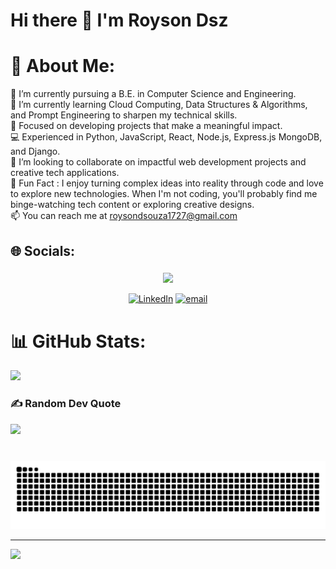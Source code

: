 # Hi there 👋 I'm Royson Dsz

# 💫 About Me:
🔭 I’m currently pursuing a B.E. in Computer Science and Engineering.<br>🌱 I’m currently learning Cloud Computing, Data Structures & Algorithms, and Prompt Engineering to sharpen my technical skills.<br>🎯 Focused on developing projects that make a meaningful impact.<br>💻 Experienced in Python, JavaScript, React, Node.js, Express.js MongoDB, and Django.<br>💬 I’m looking to collaborate on impactful web development projects and creative tech applications.<br>🌟 Fun Fact : I enjoy turning complex ideas into reality through code and love to explore new technologies. When I'm not coding, you'll     probably find me binge-watching tech content or exploring creative designs.<br>📫 You can reach me at roysondsouza1727@gmail.com

## 🌐 Socials:
###
<div align="center">
  <img height="150" src="https://media.giphy.com/media/M9gbBd9nbDrOTu1Mqx/giphy.gif"  />


[![LinkedIn](https://img.shields.io/badge/LinkedIn-%230077B5.svg?logo=linkedin&logoColor=white)](https://www.linkedin.com/in/royson-dsouza17) [![email](https://img.shields.io/badge/Email-D14836?logo=gmail&logoColor=white)](mailto:roysondsouza1727@gmail.com) 

</div>


# 📊 GitHub Stats:
![](https://github-readme-stats.vercel.app/api/top-langs/?username=Roysondsz&theme=dark&hide_border=false&include_all_commits=false&count_private=false&layout=compact)


### ✍️ Random Dev Quote
![](https://quotes-github-readme.vercel.app/api?type=horizontal&theme=radical)

###

<br clear="both">
<div align="center">
<img src="https://github.com/RoysonDsz/RoysonDsz/blob/output/snake.svg" alt="Snake animation" />
</div>

---
[![](https://visitcount.itsvg.in/api?id=Roysondsz&icon=0&color=0)](https://visitcount.itsvg.in)
